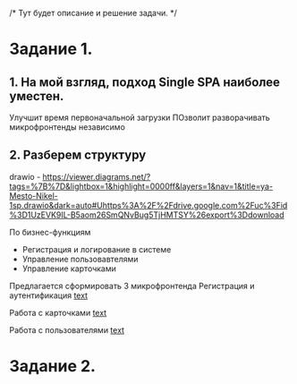 /*
Тут будет описание
и решение задачи.
*/

# Задание 1.

## 1. На мой взгляд, подход Single SPA  наиболее уместен. 
Улучшит время первоначальной загрузки
ПОзволит разворачивать микрофронтенды независимо

## 2. Разберем структуру
drawio - 
https://viewer.diagrams.net/?tags=%7B%7D&lightbox=1&highlight=0000ff&layers=1&nav=1&title=ya-Mesto-Nikel-1sp.drawio&dark=auto#Uhttps%3A%2F%2Fdrive.google.com%2Fuc%3Fid%3D1UzEVK9IL-B5aom26SmQNvBug5TjHMTSY%26export%3Ddownload

По бизнес-функциям
 - Регистрация и логирование в системе
 - Управление пользовавтелями
 - Управление карточками

Предлагается сформировать 3 микрофронтенда
Регистрация и аутентификация
[text](frontend/microfrontend/auth-mf)

Работа с карточками
[text](frontend/microfrontend/card-mf) 

Работа с пользователями
[text](frontend/microfrontend/user-mf) 


# Задание 2.


